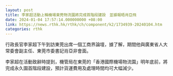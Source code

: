 ```yaml
---
layout: post
title: 李家超活動上稱機場東莞物流園將完成首階段建設　並據報晤肖亞飛
date: 2024-01-04 17:57:14.000000000 +08:00
link: https://news.rthk.hk/rthk/ch/component/k2/1734939-20240104.htm
categories: rthk
---
```


行政長官李家超下午到訪東莞出席一個工商界論壇，據了解，期間他與廣東省人大常委會副主任、東莞市委書記肖亞非會面。

李家超在活動致辭時提到，機管局在東莞的「香港國際機場物流園」明年底前，將完成永久園首階段建設，預計貨運費用及處理時間均可大幅減少。
